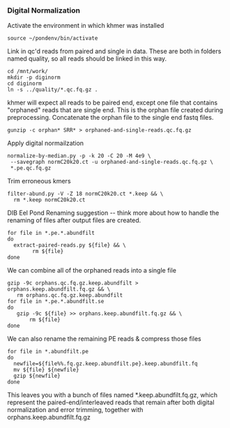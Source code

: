### Digital Normalization
Activate the environment in which khmer was installed
```
source ~/pondenv/bin/activate
```
Link in qc'd reads from paired and single in data. These are both in folders named quality, so all reads should be linked in this way. 
```
cd /mnt/work/
mkdir -p diginorm
cd diginorm
ln -s ../quality/*.qc.fq.gz .
```
khmer will expect all reads to be paired end, except one file that contains "orphaned" reads that are single end. This is the orphan file created during preprocessing. Concatenate the orphan file to the single end fastq files. 
```
gunzip -c orphan* SRR* > orphaned-and-single-reads.qc.fq.gz
```
Apply digital normailzation
```
normalize-by-median.py -p -k 20 -C 20 -M 4e9 \
 --savegraph normC20k20.ct -u orphaned-and-single-reads.qc.fq.gz \
 *.pe.qc.fq.gz
```

Trim erroneous kmers
```
filter-abund.py -V -Z 18 normC20k20.ct *.keep && \
  rm *.keep normC20k20.ct
```

DIB Eel Pond Renaming suggestion -- think more about how to handle the renaming of files after output files are created. 
```
for file in *.pe.*.abundfilt
do
  extract-paired-reads.py ${file} && \
        rm ${file}
done
```
We can combine all of the orphaned reads into a single file
```
gzip -9c orphans.qc.fq.gz.keep.abundfilt > orphans.keep.abundfilt.fq.gz && \
   rm orphans.qc.fq.gz.keep.abundfilt
for file in *.pe.*.abundfilt.se
do
   gzip -9c ${file} >> orphans.keep.abundfilt.fq.gz && \
       rm ${file}
done
```
We can also rename the remaining PE reads & compress those files
```
for file in *.abundfilt.pe
do
  newfile=${file%%.fq.gz.keep.abundfilt.pe}.keep.abundfilt.fq
  mv ${file} ${newfile}
  gzip ${newfile}
done
```
This leaves you with a bunch of files named \*.keep.abundfilt.fq.gz, which represent the paired-end/interleaved reads that remain after both digital normalization and error trimming, together with orphans.keep.abundfilt.fq.gz

